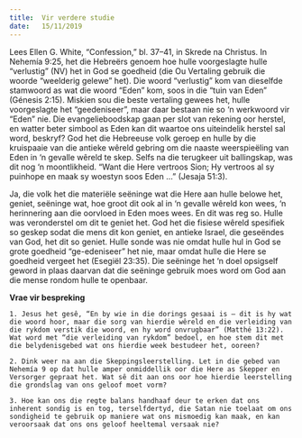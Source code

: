 ```yaml
---
title:  Vir verdere studie
date:   15/11/2019
---
```


Lees Ellen G. White, “Confession,” bl. 37–41, in Skrede na Christus. In Nehemía 9:25, het die Hebreërs genoem hoe hulle voorgeslagte hulle “verlustig” (NV) het in God se goedheid (die Ou Vertaling gebruik die woorde “weelderig gelewe” het).  Die woord “verlustig” kom van dieselfde stamwoord as wat die woord “Eden” kom, soos in die “tuin van Eden” (Génesis 2:15).  Miskien sou die beste vertaling gewees het, hulle voorgeslagte het “geedeniseer”, maar daar bestaan nie so ‘n werkwoord vir “Eden” nie.  Die evangelieboodskap gaan per slot van rekening oor herstel, en watter beter simbool as Eden kan dit waartoe ons uiteindelik herstel sal word, beskryf? God het die Hebreeuse volk geroep en hulle by die kruispaaie van die antieke wêreld gebring om die naaste weerspieëling van Eden in ‘n gevalle wêreld te skep.  Selfs na die terugkeer uit ballingskap, was dit nog ‘n moontlikheid. “Want die Here vertroos Sion;  Hy vertroos al sy puinhope en maak sy woestyn soos Eden ...” (Jesaja 51:3). 

Ja, die volk het die materiële seëninge wat die Here aan hulle belowe het, geniet, seëninge wat, hoe groot dit ook al in ‘n gevalle wêreld kon wees, ‘n herinnering aan die oorvloed in Eden moes wees.  En dit was reg so.  Hulle was veronderstel om dit te geniet het.  God het die fisiese wêreld spesifiek so geskep sodat die mens dit kon geniet, en antieke Israel, die geseëndes van God, het dit so geniet.  Hulle sonde was nie omdat hulle hul in God se grote goedheid “ge-edeniseer” het nie, maar omdat hulle die Here se goedheid vergeet het (Esegiël 23:35).  Die seëninge het ‘n doel opsigself geword in plaas daarvan dat die seëninge gebruik moes word om God aan die mense rondom hulle te openbaar. 

**Vrae vir bespreking** 

`1. Jesus het gesê, “En by wie in die dorings gesaai is – dit is hy wat die woord hoor, maar die sorg van hierdie wêreld en die verleiding van die rykdom verstik die woord, en hy word onvrugbaar” (Matthé 13:22).  Wat word met “die verleiding van rykdom” bedoel, en hoe stem dit met die belydenisgebed wat ons hierdie week bestudeer het, ooreen?` 

`2. Dink weer na aan die Skeppingsleerstelling. Let in die gebed van Nehemía 9 op dat hulle amper onmiddellik oor die Here as Skepper en Versorger gepraat het. Wat sê dit aan ons oor hoe hierdie leerstelling die grondslag van ons geloof moet vorm?` 

`3. Hoe kan ons die regte balans handhaaf deur te erken dat ons inherent sondig is en tog, terselfdertyd, die Satan nie toelaat om ons sondigheid te gebruik op maniere wat ons mismoedig kan maak, en kan veroorsaak dat ons ons geloof heeltemal versaak nie?`